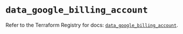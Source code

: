 # `data_google_billing_account`

Refer to the Terraform Registry for docs: [`data_google_billing_account`](https://registry.terraform.io/providers/hashicorp/google/5.33.0/docs/data-sources/billing_account).
